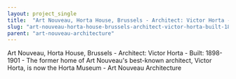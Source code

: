 ```yaml
---
layout: project_single
title:  "Art Nouveau, Horta House, Brussels - Architect: Victor Horta - Built: 1898-1901 - The former home of Art Nouveau's best-known architect, Victor Horta, is now the Horta Museum - Art Nouveau Architecture"
slug: "art-nouveau-horta-house-brussels-architect-victor-horta-built-1898-1901-the-former"
parent: "art-nouveau-architecture"
---
```

Art Nouveau, Horta House, Brussels - Architect: Victor Horta - Built: 1898-1901 - The former home of Art Nouveau's best-known architect, Victor Horta, is now the Horta Museum - Art Nouveau Architecture